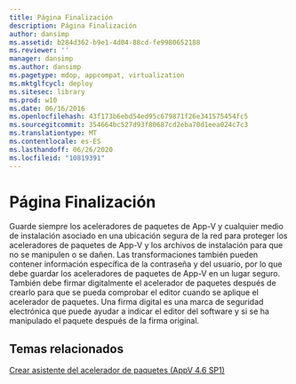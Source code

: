 ```yaml
---
title: Página Finalización
description: Página Finalización
author: dansimp
ms.assetid: b284d362-b9e1-4d04-88cd-fe9980652188
ms.reviewer: ''
manager: dansimp
ms.author: dansimp
ms.pagetype: mdop, appcompat, virtualization
ms.mktglfcycl: deploy
ms.sitesec: library
ms.prod: w10
ms.date: 06/16/2016
ms.openlocfilehash: 43f173b6ebd54ed95c679871f26e341575454fc5
ms.sourcegitcommit: 354664bc527d93f80687cd2eba70d1eea024c7c3
ms.translationtype: MT
ms.contentlocale: es-ES
ms.lasthandoff: 06/26/2020
ms.locfileid: "10819391"
---
```

# Página Finalización


Guarde siempre los aceleradores de paquetes de App-V y cualquier medio de instalación asociado en una ubicación segura de la red para proteger los aceleradores de paquetes de App-V y los archivos de instalación para que no se manipulen o se dañen. Las transformaciones también pueden contener información específica de la contraseña y del usuario, por lo que debe guardar los aceleradores de paquetes de App-V en un lugar seguro. También debe firmar digitalmente el acelerador de paquetes después de crearlo para que se pueda comprobar el editor cuando se aplique el acelerador de paquetes. Una firma digital es una marca de seguridad electrónica que puede ayudar a indicar el editor del software y si se ha manipulado el paquete después de la firma original.

## Temas relacionados


[Crear asistente del acelerador de paquetes (AppV 4.6 SP1)](create-package-accelerator-wizard--appv-46-sp1-.md)

 

 





